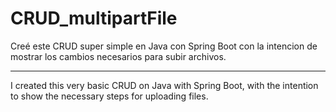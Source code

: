 # CRUD_multipartFile

Creé este CRUD super simple en Java con Spring Boot con la intencion de mostrar los cambios necesarios para subir archivos.

---------------------------------------------------------------------------------------------------------------------------

I created this very basic CRUD on Java with Spring Boot, with the intention to show the necessary steps for uploading files.
